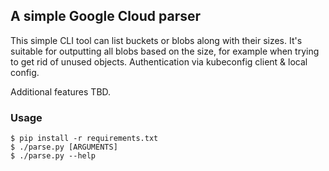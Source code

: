 ## A simple Google Cloud parser ##

This simple CLI tool can list buckets or blobs along with their sizes. It's suitable for outputting all blobs based on the size, for example when trying to get rid of unused objects. Authentication via kubeconfig client & local config.

Additional features TBD.

### Usage ###

```console
$ pip install -r requirements.txt
$ ./parse.py [ARGUMENTS]
$ ./parse.py --help
